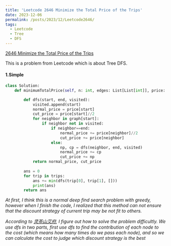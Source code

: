 ```yaml
---
title: 'Leetcode 2646 Minimize the Total Price of the Trips'
date: 2023-12-06
permalink: /posts/2023/12/Leetcode2646/
tags:
  - Leetcode
  - Tree
  - DFS
---
```




[2646 Minimize the Total Price of the Trips](https://leetcode.cn/problems/minimize-the-total-price-of-the-trips/)



This is a problem from Leetcode which is about Tree DFS.

#### 1.Simple

```python
class Solution:
    def minimumTotalPrice(self, n: int, edges: List[List[int]], price: List[int], trips: List[List[int]]) -> int:

        def dfs(start, end, visited):
            visited.append(start)
            normal_price = price[start]
            cut_price = price[start]//2
            for neighbor in graph[start]:
                if neighbor not in visited:
                    if neighbor==end:
                        normal_price += price[neighbor]//2
                        cut_price += price[neighbor]
                    else:
                        np, cp = dfs(neighbor, end, visited)
                        normal_price += cp
                        cut_price += np
            return normal_price, cut_price
        
        ans = 0
        for trip in trips:
            ans += min(dfs(trip[0], trip[1], []))
            print(ans)
        return ans

```

_At first, I think this is a normal deep find search problem with greedy, however when I finish the code, I realized that this method can not ensure that the discount strategy of current trip may be not fit to others._

_According to [灵茶山艾府](https://leetcode.cn/u/endlesscheng/), I figure out how to solve the problem difficultly. We use dfs in two parts, first use dfs to find the contribution of each node to the cost (which means how many times do we pass each node), and so we can calculate the cost to judge which discount strategy is the best_

